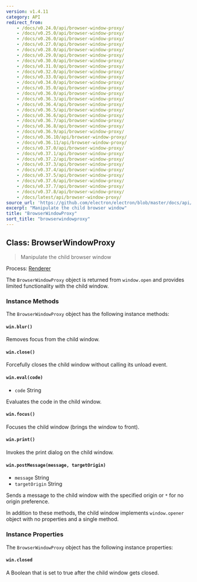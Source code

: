 ```yaml
---
version: v1.4.11
category: API
redirect_from:
    - /docs/v0.24.0/api/browser-window-proxy/
    - /docs/v0.25.0/api/browser-window-proxy/
    - /docs/v0.26.0/api/browser-window-proxy/
    - /docs/v0.27.0/api/browser-window-proxy/
    - /docs/v0.28.0/api/browser-window-proxy/
    - /docs/v0.29.0/api/browser-window-proxy/
    - /docs/v0.30.0/api/browser-window-proxy/
    - /docs/v0.31.0/api/browser-window-proxy/
    - /docs/v0.32.0/api/browser-window-proxy/
    - /docs/v0.33.0/api/browser-window-proxy/
    - /docs/v0.34.0/api/browser-window-proxy/
    - /docs/v0.35.0/api/browser-window-proxy/
    - /docs/v0.36.0/api/browser-window-proxy/
    - /docs/v0.36.3/api/browser-window-proxy/
    - /docs/v0.36.4/api/browser-window-proxy/
    - /docs/v0.36.5/api/browser-window-proxy/
    - /docs/v0.36.6/api/browser-window-proxy/
    - /docs/v0.36.7/api/browser-window-proxy/
    - /docs/v0.36.8/api/browser-window-proxy/
    - /docs/v0.36.9/api/browser-window-proxy/
    - /docs/v0.36.10/api/browser-window-proxy/
    - /docs/v0.36.11/api/browser-window-proxy/
    - /docs/v0.37.0/api/browser-window-proxy/
    - /docs/v0.37.1/api/browser-window-proxy/
    - /docs/v0.37.2/api/browser-window-proxy/
    - /docs/v0.37.3/api/browser-window-proxy/
    - /docs/v0.37.4/api/browser-window-proxy/
    - /docs/v0.37.5/api/browser-window-proxy/
    - /docs/v0.37.6/api/browser-window-proxy/
    - /docs/v0.37.7/api/browser-window-proxy/
    - /docs/v0.37.8/api/browser-window-proxy/
    - /docs/latest/api/browser-window-proxy/
source_url: 'https://github.com/electron/electron/blob/master/docs/api/browser-window-proxy.md'
excerpt: "Manipulate the child browser window"
title: "BrowserWindowProxy"
sort_title: "browserwindowproxy"
---
```


## Class: BrowserWindowProxy

> Manipulate the child browser window

Process: [Renderer](http://electron.atom.io/docs/tutorial/quick-start#renderer-process)

The `BrowserWindowProxy` object is returned from `window.open` and provides
limited functionality with the child window.

### Instance Methods

The `BrowserWindowProxy` object has the following instance methods:

#### `win.blur()`

Removes focus from the child window.

#### `win.close()`

Forcefully closes the child window without calling its unload event.

#### `win.eval(code)`

* `code` String

Evaluates the code in the child window.

#### `win.focus()`

Focuses the child window (brings the window to front).

#### `win.print()`

Invokes the print dialog on the child window.

#### `win.postMessage(message, targetOrigin)`

* `message` String
* `targetOrigin` String

Sends a message to the child window with the specified origin or `*` for no
origin preference.

In addition to these methods, the child window implements `window.opener` object
with no properties and a single method.

### Instance Properties

The `BrowserWindowProxy` object has the following instance properties:

#### `win.closed`

A Boolean that is set to true after the child window gets closed.
